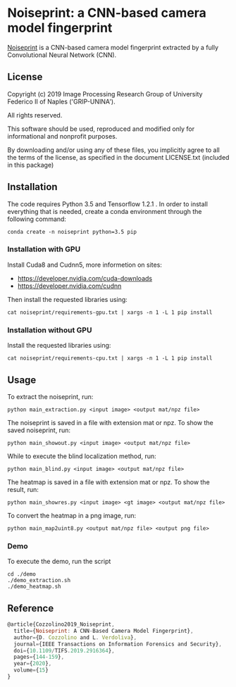 # Noiseprint: a CNN-based camera model fingerprint
[Noiseprint](https://ieeexplore.ieee.org/document/8713484) is a CNN-based camera model fingerprint
extracted by a fully Convolutional Neural Network (CNN).

## License
Copyright (c) 2019 Image Processing Research Group of University Federico II of Naples ('GRIP-UNINA').

All rights reserved.

This software should be used, reproduced and modified only for informational and nonprofit purposes.

By downloading and/or using any of these files, you implicitly agree to all the
terms of the license, as specified in the document LICENSE.txt
(included in this package) 

## Installation
The code requires Python 3.5 and Tensorflow 1.2.1 .
In order to install everything that is needed, create a conda environment through the following command:
```
conda create -n noiseprint python=3.5 pip
```

### Installation with GPU
Install Cuda8 and Cudnn5, more informetion on sites:
- https://developer.nvidia.com/cuda-downloads
- https://developer.nvidia.com/cudnn

Then install the requested libraries using:
```
cat noiseprint/requirements-gpu.txt | xargs -n 1 -L 1 pip install
```

### Installation without GPU
Install the requested libraries using:
```
cat noiseprint/requirements-cpu.txt | xargs -n 1 -L 1 pip install
```


## Usage
To extract the noiseprint, run:

```
python main_extraction.py <input image> <output mat/npz file>
```

The noiseprint is saved in a file with extension mat or npz.
To show the saved noiseprint, run:

```
python main_showout.py <input image> <output mat/npz file>
```

While to execute the blind localization method, run:

```
python main_blind.py <input image> <output mat/npz file>
```

The heatmap is saved in a file with extension mat or npz.
To show the result, run:

```
python main_showres.py <input image> <gt image> <output mat/npz file>
```

To convert the heatmap in a png image, run:

```
python main_map2uint8.py <output mat/npz file> <output png file>
```


### Demo
To execute the demo, run the script

```
cd ./demo
./demo_extraction.sh
./demo_heatmap.sh
```

## Reference

```js
@article{Cozzolino2019_Noiseprint,
  title={Noiseprint: A CNN-Based Camera Model Fingerprint},
  author={D. Cozzolino and L. Verdoliva},
  journal={IEEE Transactions on Information Forensics and Security},
  doi={10.1109/TIFS.2019.2916364},
  pages={144-159},
  year={2020},
  volume={15}
} 
```

